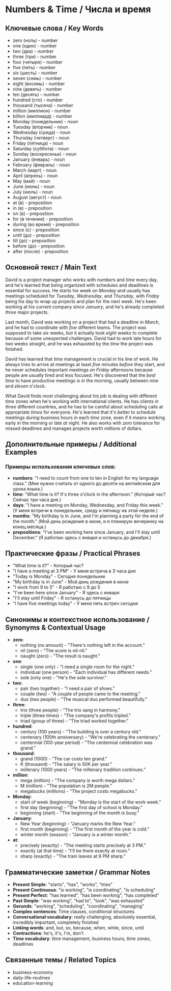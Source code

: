 # Numbers & Time / Числа и время

## Ключевые слова / Key Words
- zero (ноль) - number
- one (один) - number
- two (два) - number
- three (три) - number
- four (четыре) - number
- five (пять) - number
- six (шесть) - number
- seven (семь) - number
- eight (восемь) - number
- nine (девять) - number
- ten (десять) - number
- hundred (сто) - number
- thousand (тысяча) - number
- million (миллион) - number
- billion (миллиард) - number
- Monday (понедельник) - noun
- Tuesday (вторник) - noun
- Wednesday (среда) - noun
- Thursday (четверг) - noun
- Friday (пятница) - noun
- Saturday (суббота) - noun
- Sunday (воскресенье) - noun
- January (январь) - noun
- February (февраль) - noun
- March (март) - noun
- April (апрель) - noun
- May (май) - noun
- June (июнь) - noun
- July (июль) - noun
- August (август) - noun
- at (в) - preposition
- in (в) - preposition
- on (в) - preposition
- for (в течение) - preposition
- during (во время) - preposition
- since (с) - preposition
- until (до) - preposition
- till (до) - preposition
- before (до) - preposition
- after (после) - preposition

## Основной текст / Main Text

David is a project manager who works with *number*s and *time* every day, and he's learned that being organized with schedules and deadlines is essential for success. He starts his week on *Monday* and usually has meetings scheduled for *Tuesday*, *Wednesday*, and *Thursday*, with *Friday* being his day to wrap up projects and plan for the next week. He's been working at his current company *since* *January*, and he's already completed *three* major projects.

Last month, David was working on a project that had a deadline *in* *March*, and he had to coordinate with *five* different teams. The project was supposed to take *six* weeks, but it actually took *eight* weeks to complete because of some unexpected challenges. David had to work late hours for *two* weeks straight, and he was exhausted by the *time* the project was finished.

David has learned that *time* management is crucial in his line of work. He always tries to arrive at meetings at least *five* minutes *before* they start, and he never schedules important meetings *on* *Friday* afternoons because people are usually tired and less focused. He's discovered that the *best* *time* to have productive meetings is *in* the morning, usually between *nine* and *eleven* o'clock.

What David finds most challenging about his job is dealing with different *time* zones when he's working with international clients. He has clients *in* *three* different countries, and he has to be careful about scheduling calls at appropriate *time*s for everyone. He's learned that it's *better* to schedule meetings *during* business hours *in* each *time* zone, even if it means working early *in* the morning or late *at* night. He also works with *zero* tolerance for missed deadlines and manages projects worth *million*s of dollars.

## Дополнительные примеры / Additional Examples

### Примеры использования ключевых слов:
- **numbers**: "I need to count from one to ten in English for my language class." (Мне нужно считать от одного до десяти на английском для урока языка.)
- **time**: "What time is it? It's three o'clock in the afternoon." (Который час? Сейчас три часа дня.)
- **days**: "I have a meeting on Monday, Wednesday, and Friday this week." (У меня встречи в понедельник, среду и пятницу на этой неделе.)
- **months**: "My birthday is in June, and I'm planning a party for the end of the month." (Мой день рождения в июне, и я планирую вечеринку на конец месяца.)
- **prepositions**: "I've been working here since January, and I'll stay until December." (Я работаю здесь с января и останусь до декабря.)

## Практические фразы / Practical Phrases

- "What time is it?" - Который час?
- "I have a meeting at 3 PM" - У меня встреча в 3 часа дня
- "Today is Monday" - Сегодня понедельник
- "My birthday is in June" - Мой день рождения в июне
- "I work from 9 to 5" - Я работаю с 9 до 5
- "I've been here since January" - Я здесь с января
- "I'll stay until Friday" - Я останусь до пятницы
- "I have five meetings today" - У меня пять встреч сегодня

## Синонимы и контекстное использование / Synonyms & Contextual Usage

- **zero**: 
  - nothing (no amount) - "There's nothing left in the account."
  - nil (zero) - "The score is nil-nil."
  - naught (zero) - "The result is naught."
- **one**: 
  - single (one only) - "I need a single room for the night."
  - individual (one person) - "Each individual has different needs."
  - sole (only one) - "He's the sole survivor."
- **two**: 
  - pair (two together) - "I need a pair of shoes."
  - couple (two) - "A couple of people came to the meeting."
  - duo (two people) - "The musical duo performed beautifully."
- **three**: 
  - trio (three people) - "The trio sang in harmony."
  - triple (three times) - "The company's profits tripled."
  - triad (group of three) - "The triad worked together."
- **hundred**: 
  - century (100 years) - "The building is over a century old."
  - centenary (100th anniversary) - "We're celebrating the centenary."
  - centennial (100-year period) - "The centennial celebration was grand."
- **thousand**: 
  - grand (1000) - "The car costs ten grand."
  - K (thousand) - "The salary is 50K per year."
  - millenary (1000 years) - "The millenary tradition continues."
- **million**: 
  - mega (million) - "The company is worth mega dollars."
  - M (million) - "The population is 2M people."
  - megabucks (millions) - "The project costs megabucks."
- **Monday**: 
  - start of week (beginning) - "Monday is the start of the work week."
  - first day (beginning) - "The first day of school is Monday."
  - beginning (start) - "The beginning of the month is busy."
- **January**: 
  - New Year (beginning) - "January marks the New Year."
  - first month (beginning) - "The first month of the year is cold."
  - winter month (season) - "January is a winter month."
- **at**: 
  - precisely (exactly) - "The meeting starts precisely at 3 PM."
  - exactly (at that time) - "I'll be there exactly at noon."
  - sharp (exactly) - "The train leaves at 6 PM sharp."

## Грамматические заметки / Grammar Notes

- **Present Simple**: "starts", "has", "works", "tries"
- **Present Continuous**: "is working", "is coordinating", "is scheduling"
- **Present Perfect**: "has learned", "has been working", "has completed"
- **Past Simple**: "was working", "had to", "took", "was exhausted"
- **Gerunds**: "working", "scheduling", "coordinating", "managing"
- **Complex sentences**: Time clauses, conditional structures
- **Conversational vocabulary**: really challenging, absolutely essential, incredibly important, completely finished
- **Linking words**: and, but, so, because, when, while, since, until
- **Contractions**: he's, it's, I'm, don't
- **Time vocabulary**: time management, business hours, time zones, deadlines

## Связанные темы / Related Topics

- business-economy
- daily-life-routines
- education-learning

